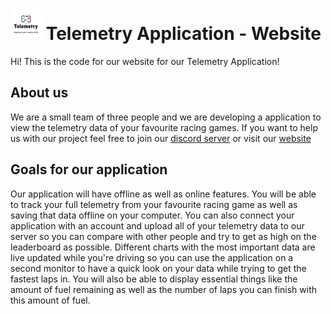 # <img src="/src/assets/logo/telemetry_logo.png" width="50" height="50" /> Telemetry Application - Website 
Hi! This is the code for our website for our Telemetry Application!


## About us
We are a small team of three people and we are developing a application to view the telemetry data of your favourite racing games.
If you want to help us with our project feel free to join our [discord server](https://discord.gg/rCD8QhqnGK) or visit our [website]()

## Goals for our application
Our application will have offline as well as online features. You will be able to track your full telemetry from your favourite racing game as well as saving that data offline on your computer. You can also connect your application with an account and upload all of your telemetry data to our server so you can compare with other people and try to get as high on the leaderboard as possible.
Different charts with the most important data are live updated while you're driving so you can use the application on a second monitor to have a quick look on your data while trying to get the fastest laps in.
You will also be able to display essential things like the amount of fuel remaining as well as the number of laps you can finish with this amount of fuel.

